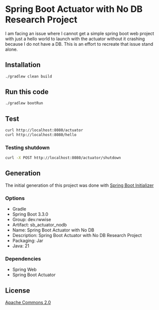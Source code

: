 # Spring Boot Actuator with No DB Research Project

I am facing an issue where I cannot get a simple spring boot web project with just a hello world to launch with the actuator without it crashing because I do not have a DB.  This is an effort to recreate that issue stand alone.

## Installation

```bash
./gradlew clean build
```

## Run this code
```bash
./gradlew bootRun
```

## Test

```bash
curl http://localhost:8080/actuator
curl http://localhost:8080/hello
```

### Testing shutdown
```bash
curl -X POST http://localhost:8080/actuator/shutdown
```

## Generation
The initial generation of this project was done with [Spring Boot Initializer](https://start.spring.io/#!type=gradle-project&language=java&platformVersion=3.3.0&packaging=jar&jvmVersion=21&groupId=dev.rwwise&artifactId=sb_acutator_nodb&name=Spring%20Boot%20Actuator%20with%20No%20DB&description=Spring%20Boot%20Actuator%20with%20No%20DB%20Research%20Project&packageName=dev.rwwise.sb_acutator_nodb&dependencies=web,actuator)
### Options
* Gradle
* Spring Boot 3.3.0
* Group: dev.rwwise
* Artifact: sb_actuator_nodb
* Name: Spring Boot Actuator with No DB
* Description: Spring Boot Actuator with No DB Research Project
* Packaging: Jar
* Java: 21
### Dependencies
* Spring Web
* Spring Boot Actuator

## License
[Apache Commons 2.0](LICENSE)